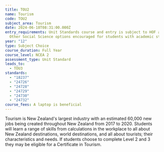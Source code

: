 ```yaml
---
title: TOU2
name: Tourism
code: TOU2
subject_area: Tourism
date: 2024-06-18T08:31:00.000Z
entry_requirements: Unit Standards course and entry is subject to HOF approval.
  Other Social Science options encouraged for students with academic strengths.
year: "12"
type: Subject Choice
course_duration: Full Year
course_level: NCEA 2
assessment_type: Unit Standard
leads_to:
  - TOU3
standards:
  - "18237"
  - "24726"
  - "24728"
  - "24729"
  - "24730"
  - "24732"
course_fees: A laptop is beneficial
---
```

Tourism is New Zealand's largest industry with an estimated 60,000 new jobs being created throughout New Zealand from 2017 to 2020. Students will learn a range of skills from calculations in the workplace to all about New Zealand destinations, world destinations, and all about tourists; their characteristics and needs. If students choose to complete Level 2 and 3 they may be eligible for a Certificate in Tourism.
